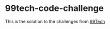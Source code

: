 # 99tech-code-challenge

This is the solution to the challenges from [99Tech](https://github.com/99techteam/code-challenge)